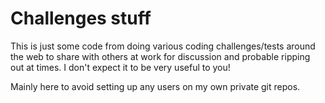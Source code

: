 # Challenges stuff

This is just some code from doing various coding challenges/tests around the 
web to share with others at work for discussion and probable ripping out at
times. I don't expect it to be very useful to you!

Mainly here to avoid setting up any users on my own private git repos.
